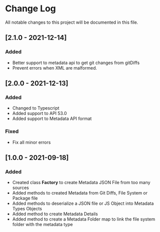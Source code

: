 # Change Log
All notable changes to this project will be documented in this file.

## [2.1.0 - 2021-12-14]
### Added
- Better support to metadata api to get git changes from gitDiffs
- Prevent errors when XML are malformed.

## [2.0.0 - 2021-12-13]
### Added
- Changed to Typescript
- Added support to API 53.0
- Added support to Metadata API format

### Fixed
- Fix all minor errors


## [1.0.0 - 2021-09-18]
### Added
- Created class **Factory** to create Metadata JSON File from too many sources
- Added methods to created Metadata from Git Diffs, File System or Package file
- Added methods to deserialize a JSON file or JS Object into Metadata Types Objects
- Added method to create Metadata Details
- Added method to create a Metadata Folder map to link the file system folder with the metadata type